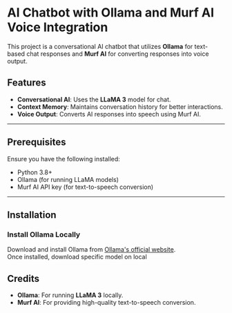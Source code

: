 # AI Chatbot with Ollama and Murf AI Voice Integration

This project is a conversational AI chatbot that utilizes **Ollama** for text-based chat responses and **Murf AI** for converting responses into voice output.

##  Features
- **Conversational AI**: Uses the **LLaMA 3** model for chat.
- **Context Memory**: Maintains conversation history for better interactions.
- **Voice Output**: Converts AI responses into speech using Murf AI.

---

##  Prerequisites

Ensure you have the following installed:

- Python 3.8+
- Ollama (for running LLaMA models)
- Murf AI API key (for text-to-speech conversion)

---

##  Installation

###  Install Ollama Locally
Download and install Ollama from [Ollama's official website](https://ollama.com).  
Once installed, download specific model on local



##  Credits
- **Ollama**: For running **LLaMA 3** locally.
- **Murf AI**: For providing high-quality text-to-speech conversion.
